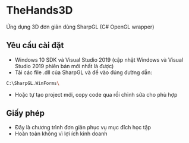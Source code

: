 ﻿# TheHands3D
Ứng dụng 3D đơn giản dùng SharpGL (C# OpenGL wrapper)

## Yêu cầu cài đặt
  - Windows 10 SDK và Visual Studio 2019 (cập nhật Windows và Visual Studio 2019 phiên bản mới nhất là được)
  - Tải các file .dll của SharpGL và để vào đúng đường dẫn:
  ```bash
  C:\SharpGL.WinForms\
  ```
  - Hoặc tự tạo project mới, copy code qua rồi chỉnh sửa cho phù hợp

## Giấy phép
  - Đây là chương trình đơn giản phục vụ mục đích học tập
  - Hoàn toàn không vì lợi ích kinh doanh
